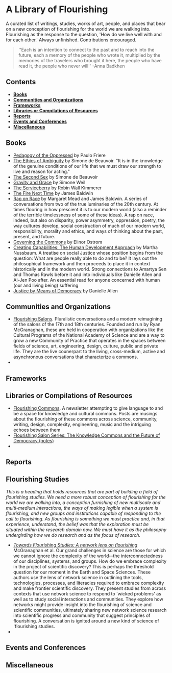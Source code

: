 # A Library of Flourishing
A curated list of writings, studies, works of art, people, and places that bear on a new conception of flourishing for the world we are walking into. Flourishing as the response to the question, 'How do we live well with and for each other.' Always unfinished. Contributions encouraged. 

>''Each is an intention to connect to the past and to reach into the future, each a memory of the people who wrote it, multiplied by the memories of the travelers who brought it here, the people who have read it, the people who never will'' -Anna Badkhen


## Contents


- __[Books](#books)__
- __[Communities and Organizations](#communities-and-organizations)__
- __[Frameworks](#frameworks)__
- __[Libraries or Compilations of Resources](#libraries-or-compilations-of-resources)__
- __[Reports](#reports)__
- __[Events and Conferences](#events-and-conferences)__
- __[Miscellaneous](#miscellaneous)__


## Books
- [Pedagogy of the Oppressed](https://www.goodreads.com/book/show/72657.Pedagogy_of_the_Oppressed) by Paulo Friere
- [The Ethics of Ambiguity](https://www.goodreads.com/book/show/21119.The_Ethics_of_Ambiguity) by Simone de Beauvoir. "It is in the knowledge of the genuine conditions of our life that we must draw our strength to live and reason for acting."
- [The Second Sex](https://www.goodreads.com/book/show/457264.The_Second_Sex) by Simone de Beauvoir
- [Gravity and Grace](https://www.goodreads.com/book/show/730139.Gravity_and_Grace) by Simone Weil
- [The Serviceberry](https://www.goodreads.com/book/show/208840291-the-serviceberry) by Robin Wall Kimmerer
- [The Fire Next Time](https://www.goodreads.com/book/show/464260.The_Fire_Next_Time) by James Baldwin
- [Rap on Race](https://www.goodreads.com/book/show/484137.A_Rap_on_Race) by Margaret Mead and James Baldwin. A series of conversations from two of the true luminaries of the 20th century. At times flooring in how prescient it is to our modern world (also a reminder of the terrible timelessness of some of these ideas). A rap on race, indeed, but also on disparity, power asymmetry, oppression, poetry, the way cultures develop, social construction of much of our modern world, responsibility, morality and ethics, and ways of thinking about the past, present, and future.
- [Governing the Commons](https://www.goodreads.com/book/show/1048424.Governing_the_Commons) by Elinor Ostrom
- [Creating Capabilities: The Human Development Approach](https://www.goodreads.com/book/show/10549868-creating-capabilities) by Martha Nussbaum. A treatise on social Justice whose position begins from the question: What are people really able to do and to be? It lays out the philosophical framework and then proceeds to place it in context historically and in the modern world. Strong connections to Amartya Sen and Thomas Rawls before it and into individuals like Danielle Allen and Ai-Jen Poo after. 
An essential read for anyone concerned with human (our and living being) suffering
- [Justice by Means of Democracy](https://www.goodreads.com/book/show/62707936-justice-by-means-of-democracy) by Danielle Allen


## Communities and Organizations
- [Flourishing Salons](https://ryanmcgranaghan.substack.com/p/an-evening-of-encountering-flourishing). Pluralistic conversations and a modern reimagining of the salons of the 17th and 18th centuries. Founded and run by Ryan McGranaghan, these are held in cooperation with organizations like the Cultural Programs of the National Academy of Science and are a way to grow a new Community of Practice that operates in the spaces between fields of science, art, engineering, design, culture, public and private life. They are the live counerpart to the living, cross-medium, active and asynchronous conversations that characterize a commons.
- 

## Frameworks



## Libraries or Compilations of Resources
- [Flourishing Commons](https://ryanmcgranaghan.substack.com/about). A newsletter attempting to give language to and be a space for knowledge and cultural commons. Posts are musings about the flourishing of these commons across science, community, writing, design, complexity, engineering, music and the intriguing echoes between them
- [Flourishing Salon Series: The Knowledge Commons and the Future of Democracy (notes)](https://docs.google.com/document/d/1S5KjnTJ6O8WuNUcg0wFfqXLf_ADniJOT1OLocN7i7Vc/edit?usp=sharing)
- 


## Reports


## Flourishing Studies
_This is a heading that holds resources that are part of building a field of flourishing studies. We need a more robust conception of flourishing for the world we are walking into, a conception furnishing of new multiscale and multi-medium interactions, the ways of making legible when a system is flourishing, and new groups and institutions capable of responding to the call to flourishing. As flourishing is something we must practice and, in that experience, understand, the belief was that the exploration must be situated within the research domain now. We must have it as the philosophy undergirding how we do research and as the focus of research._
- _[Towards Flourishing Studies: A network lens on flourishing](https://zenodo.org/records/10463898)_ McGranaghan et al. Our grand challenges in science are those for which we cannot ignore the complexity of the world--the interconnectedness of our disciplines, systems, and groups. How do we embrace complexity in the project of scientific discovery? This is perhaps the threshold question for our moment in the Earth and Space Sciences. These authors use the lens of network science in outlining the tools, technologies, processes, and literacies required to embrace complexity and make frontier scientific discovery. They present studies from across contexts that use network science to respond to 'wicked problems' as well as to study social interactions and communities. They explore how networks might provide insight into the flourishing of science and scientific communities, ultimately sharing new network science research into scientific progress and community that suggest principles of flourishing. A conversation is ignited around a new kind of science of 'flourishing studies.
- 



## Events and Conferences

## Miscellaneous





